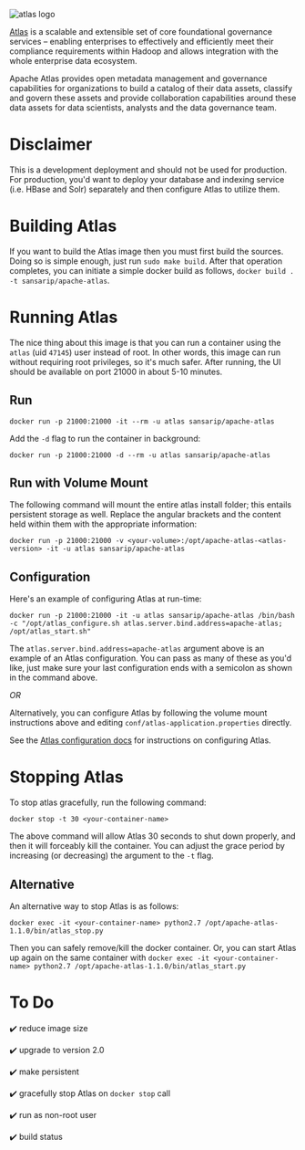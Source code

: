 ![atlas logo](https://i.gyazo.com/eaf4dfa7e6f26cf89348eff67cd37af4.png)

[Atlas](https://atlas.apache.org/) is a scalable and extensible set of core foundational governance services – enabling enterprises to effectively and efficiently meet their compliance requirements within Hadoop and allows integration with the whole enterprise data ecosystem.

Apache Atlas provides open metadata management and governance capabilities for organizations to build a catalog of their data assets, classify and govern these assets and provide collaboration capabilities around these data assets for data scientists, analysts and the data governance team.

# Disclaimer
This is a development deployment  and should not be used for production. For production, you'd want to deploy your database and indexing service (i.e. HBase and Solr) separately and then configure Atlas to utilize them.

# Building Atlas

If you want to build the Atlas image then you must first build the sources. Doing so is simple enough, just run `sudo make build`. After that operation completes, you can initiate a simple docker build as follows, `docker build . -t sansarip/apache-atlas`.

# Running Atlas

The nice thing about this image is that you can run a container using the `atlas` (uid `47145`) user instead of root. In other words, this image can run without requiring root privileges, so it's much safer. After running, the UI should be available on port 21000 in about 5-10 minutes.

## Run
```docker run -p 21000:21000 -it --rm -u atlas sansarip/apache-atlas```

Add the `-d` flag to run the container in background:

```docker run -p 21000:21000 -d --rm -u atlas sansarip/apache-atlas```

## Run with Volume Mount
The following command will mount the entire atlas install folder; this entails persistent storage as well. Replace the angular brackets and the content held within them with the appropriate information:

```docker run -p 21000:21000 -v <your-volume>:/opt/apache-atlas-<atlas-version> -it -u atlas sansarip/apache-atlas```

## Configuration
Here's an example of configuring Atlas at run-time:

```docker run -p 21000:21000 -it -u atlas sansarip/apache-atlas /bin/bash -c "/opt/atlas_configure.sh atlas.server.bind.address=apache-atlas; /opt/atlas_start.sh"```

The `atlas.server.bind.address=apache-atlas` argument above is an example of an Atlas configuration. You can pass as many of these as you'd like, just make sure your last configuration ends with a semicolon as shown in the command above.

*OR*

Alternatively, you can configure Atlas by following the volume mount instructions above and editing `conf/atlas-application.properties` directly. 

See the [Atlas configuration docs](https://atlas.apache.org/Configuration.html) for instructions on configuring Atlas.

# Stopping Atlas

To stop atlas gracefully, run the following command:

`docker stop -t 30 <your-container-name>`

The above command will allow Atlas 30 seconds to shut down properly, and then it will forceably kill the container. You can adjust the grace period by increasing (or decreasing) the argument to the `-t` flag.

## Alternative

An alternative way to stop Atlas is as follows:

`docker exec -it <your-container-name> python2.7 /opt/apache-atlas-1.1.0/bin/atlas_stop.py`

Then you can safely remove/kill the docker container. Or, you can start Atlas up again on the same container with `docker exec -it <your-container-name> python2.7 /opt/apache-atlas-1.1.0/bin/atlas_start.py`

# To Do

✔️ reduce image size

✔️ upgrade to version 2.0

✔️ make persistent

✔️ gracefully stop Atlas on `docker stop` call

✔️ run as non-root user

✔️ build status
